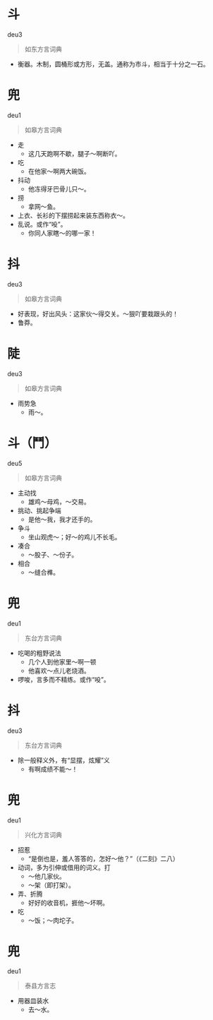 # 斗
deu3
> 如东方言词典
- 衡器。木制，圆桶形或方形，无盖。通称为市斗，相当于十分之一石。

# 兜
deu1
> 如皋方言词典
- 走
  - 这几天跑啊不歇，腿子～啊断吖。
- 吃
  - 在他家～啊两大碗饭。
- 抖动
  - 他冻得牙巴骨儿只～。
- 捞
  - 拿网～鱼。
- 上衣、长衫的下摆捞起来装东西称衣～。
- 乱说。或作“吺”。
  - 你同人家瞎～的哪一家！

# 抖
deu3
> 如皋方言词典
- 好表现，好出风头：这家伙～得交关。～狠吖要栽跟头的！
- 鲁莽。

# 陡
deu3
> 如皋方言词典
- 雨势急
  - 雨～。

# 斗（鬥）
deu5
> 如皋方言词典
- 主动找
  - 雄鸡～母鸡，～交易。
- 挑动、挑起争端
  - 是他～我，我才还手的。
- 争斗
  - 坐山观虎～；好～的鸡儿不长毛。
- 凑合
  - ～股子、～份子。
- 相合
  - ～缝合榫。

# 兜
deu1
> 东台方言词典
- 吃喝的粗野说法
  - 几个人到他家里～啊一顿
  - 他喜欢～点儿老烧酒。
- 啰唆，言多而不精练。或作“吺”。

# 抖
deu3
> 东台方言词典
- 除一般释义外，有“显摆，炫耀”义
  - 有啊成绩不能～！

# 兜
deu1
> 兴化方言词典
- 招惹
  - “是倒也是，羞人答答的，怎好～他？”（《二刻》二八）
- 动词，多为引伸或借用的词义。打
  - ～他几家伙。
  - ～架（即打架）。
- 弄、折腾
  - 好好的收音机，捱他～坏啊。
- 吃
  - ～饭；～肉坨子。

# 兜
deu1
> 泰县方言志
- 用器皿装水
  - 去～水。
